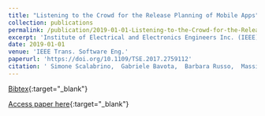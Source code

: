 ```yaml
---
title: "Listening to the Crowd for the Release Planning of Mobile Apps"
collection: publications
permalink: /publication/2019-01-01-Listening-to-the-Crowd-for-the-Release-Planning-of-Mobile-Apps
excerpt: 'Institute of Electrical and Electronics Engineers Inc. (IEEE), Los Alamitos, CA, USA, Scopus ID: 2-s2.0-85031778888, Cited by: 4'
date: 2019-01-01
venue: 'IEEE Trans. Software Eng.'
paperurl: 'https://doi.org/10.1109/TSE.2017.2759112'
citation: ' Simone Scalabrino,  Gabriele Bavota,  Barbara Russo,  Massimiliano Di Penta,  Rocco Oliveto, &quot;Listening to the Crowd for the Release Planning of Mobile Apps.&quot; IEEE Trans. Software Eng., 2019.'
---
```

[Bibtex](https://dblp.org/rec/bib/journals/tse/ScalabrinoBRPO19){:target="_blank"}

[Access paper here](https://doi.org/10.1109/TSE.2017.2759112){:target="_blank"}
